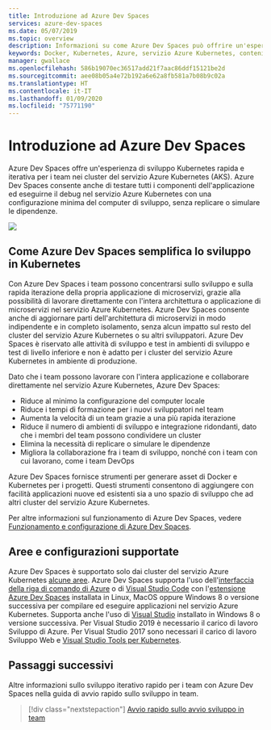 ```yaml
---
title: Introduzione ad Azure Dev Spaces
services: azure-dev-spaces
ms.date: 05/07/2019
ms.topic: overview
description: Informazioni su come Azure Dev Spaces può offrire un'esperienza di sviluppo Kubernetes rapida e iterativa per i team nei cluster del servizio Azure Kubernetes
keywords: Docker, Kubernetes, Azure, servizio Azure Kubernetes, contenitori, kubectl, k8s
manager: gwallace
ms.openlocfilehash: 586b19070ec36517add21f7aac86ddf15121be2d
ms.sourcegitcommit: aee08b05a4e72b192a6e62a8fb581a7b08b9c02a
ms.translationtype: HT
ms.contentlocale: it-IT
ms.lasthandoff: 01/09/2020
ms.locfileid: "75771190"
---
```

# <a name="introduction-to-azure-dev-spaces"></a>Introduzione ad Azure Dev Spaces

Azure Dev Spaces offre un'esperienza di sviluppo Kubernetes rapida e iterativa per i team nei cluster del servizio Azure Kubernetes (AKS). Azure Dev Spaces consente anche di testare tutti i componenti dell'applicazione ed eseguirne il debug nel servizio Azure Kubernetes con una configurazione minima del computer di sviluppo, senza replicare o simulare le dipendenze.

![](media/azure-dev-spaces/collaborate-graphic.gif)

## <a name="how-azure-dev-spaces-simplifies-kubernetes-development"></a>Come Azure Dev Spaces semplifica lo sviluppo in Kubernetes

Con Azure Dev Spaces i team possono concentrarsi sullo sviluppo e sulla rapida iterazione della propria applicazione di microservizi, grazie alla possibilità di lavorare direttamente con l'intera architettura o applicazione di microservizi nel servizio Azure Kubernetes. Azure Dev Spaces consente anche di aggiornare parti dell'architettura di microservizi in modo indipendente e in completo isolamento, senza alcun impatto sul resto del cluster del servizio Azure Kubernetes o su altri sviluppatori. Azure Dev Spaces è riservato alle attività di sviluppo e test in ambienti di sviluppo e test di livello inferiore e non è adatto per i cluster del servizio Azure Kubernetes in ambiente di produzione.

Dato che i team possono lavorare con l'intera applicazione e collaborare direttamente nel servizio Azure Kubernetes, Azure Dev Spaces:

* Riduce al minimo la configurazione del computer locale
* Riduce i tempi di formazione per i nuovi sviluppatori nel team
* Aumenta la velocità di un team grazie a una più rapida iterazione
* Riduce il numero di ambienti di sviluppo e integrazione ridondanti, dato che i membri del team possono condividere un cluster
* Elimina la necessità di replicare o simulare le dipendenze
* Migliora la collaborazione fra i team di sviluppo, nonché con i team con cui lavorano, come i team DevOps

Azure Dev Spaces fornisce strumenti per generare asset di Docker e Kubernetes per i progetti. Questi strumenti consentono di aggiungere con facilità applicazioni nuove ed esistenti sia a uno spazio di sviluppo che ad altri cluster del servizio Azure Kubernetes.

Per altre informazioni sul funzionamento di Azure Dev Spaces, vedere [Funzionamento e configurazione di Azure Dev Spaces][how-dev-spaces-works].

## <a name="supported-regions-and-configurations"></a>Aree e configurazioni supportate

Azure Dev Spaces è supportato solo dai cluster del servizio Azure Kubernetes [alcune aree][supported-regions]. Azure Dev Spaces supporta l'uso dell'[interfaccia della riga di comando di Azure](/cli/azure/install-azure-cli?view=azure-cli-latest) o di [Visual Studio Code](https://code.visualstudio.com/download) con l'[estensione Azure Dev Spaces](https://marketplace.visualstudio.com/items?itemName=azuredevspaces.azds) installata in Linux, MacOS oppure Windows 8 o versione successiva per compilare ed eseguire applicazioni nel servizio Azure Kubernetes. Supporta anche l'uso di [Visual Studio](https://aka.ms/vsdownload?utm_source=mscom&utm_campaign=msdocs) installato in Windows 8 o versione successiva. Per Visual Studio 2019 è necessario il carico di lavoro Sviluppo di Azure. Per Visual Studio 2017 sono necessari il carico di lavoro Sviluppo Web e [Visual Studio Tools per Kubernetes](https://aka.ms/get-vsk8stools).

## <a name="next-steps"></a>Passaggi successivi

Altre informazioni sullo sviluppo iterativo rapido per i team con Azure Dev Spaces nella guida di avvio rapido sullo sviluppo in team.

> [!div class="nextstepaction"]
> [Avvio rapido sullo avvio sviluppo in team](quickstart-team-development.md)


[how-dev-spaces-works]: how-dev-spaces-works.md
[supported-regions]: https://azure.microsoft.com/global-infrastructure/services/?products=kubernetes-service
[team-development-quickstart]: quickstart-team-development.md
